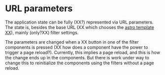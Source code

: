 # URL parameters

The application state can be fully (XX?) represented via URL
parameters. The state is, besides the base URL (XX which chooses the
[astro template XX](XX)), mainly (only?XX) filter settings.

The parameters are changed when a XX button in one of the filter
components is pressed (XX how does a component have the power to
trigger a page reload?). Currently, this implies a page reload, and
this is how the change ends up in the components. But there is work
under way to change this to reinitialize the components using the
filters without a page reload.
